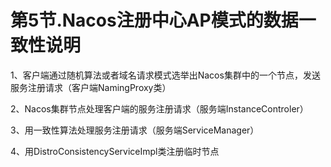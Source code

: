 # 第5节.Nacos注册中心AP模式的数据一致性说明

1、客户端通过随机算法或者域名请求模式选举出Nacos集群中的一个节点，发送服务注册请求（客户端NamingProxy类）

2、Nacos集群节点处理客户端的服务注册请求（服务端InstanceControler）

3、用一致性算法处理服务注册请求（服务端ServiceManager）

4、用DistroConsistencyServiceImpl类注册临时节点
